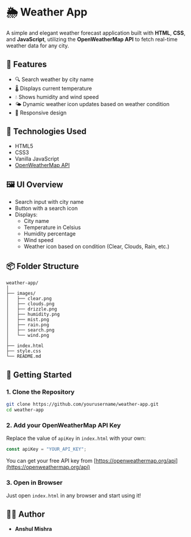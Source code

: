 # 🌦️ Weather App

A simple and elegant weather forecast application built with **HTML**, **CSS**, and **JavaScript**, utilizing the **OpenWeatherMap API** to fetch real-time weather data for any city.

## 🧪 Features

- 🔍 Search weather by city name
- 🌡️ Displays current temperature
- 💧 Shows humidity and wind speed
- 🌤️ Dynamic weather icon updates based on weather condition
- 📱 Responsive design

## 🔧 Technologies Used

- HTML5
- CSS3
- Vanilla JavaScript
- [OpenWeatherMap API](https://openweathermap.org/api)

## 🖼️ UI Overview

- Search input with city name
- Button with a search icon
- Displays:
  - City name
  - Temperature in Celsius
  - Humidity percentage
  - Wind speed
  - Weather icon based on condition (Clear, Clouds, Rain, etc.)

## 📦 Folder Structure

```
weather-app/
│
├── images/
│   ├── clear.png
│   ├── clouds.png
│   ├── drizzle.png
│   ├── humidity.png
│   ├── mist.png
│   ├── rain.png
│   ├── search.png
│   └── wind.png
│
├── index.html
├── style.css
└── README.md
```

## 🚀 Getting Started

### 1. Clone the Repository

```bash
git clone https://github.com/yourusername/weather-app.git
cd weather-app
```

### 2. Add your OpenWeatherMap API Key

Replace the value of `apiKey` in `index.html` with your own:

```javascript
const apiKey = "YOUR_API_KEY";
```

You can get your free API key from [https://openweathermap.org/api](https://openweathermap.org/api)

### 3. Open in Browser

Just open `index.html` in any browser and start using it!


## 🧑‍💻 Author

- **Anshul Mishra**
